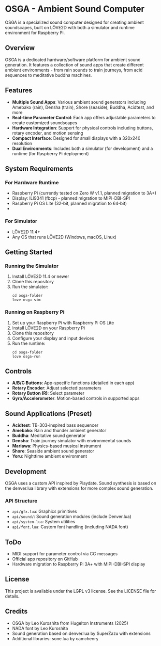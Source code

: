 # OSGA - Ambient Sound Computer

OSGA is a specialized sound computer designed for creating ambient soundscapes, built on LÖVE2D with both a simulator and runtime environment for Raspberry Pi.

## Overview

OSGA is a dedicated hardware/software platform for ambient sound generation. It features a collection of sound apps that create different ambient environments - from rain sounds to train journeys, from acid sequences to meditative buddha machines.

## Features

- **Multiple Sound Apps**: Various ambient sound generators including Amebako (rain), Densha (train), Shore (seaside), Buddha, Acidtest, and more
- **Real-time Parameter Control**: Each app offers adjustable parameters to create customized soundscapes
- **Hardware Integration**: Support for physical controls including buttons, rotary encoder, and motion sensing
- **Compact Interface**: Designed for small displays with a 320x240 resolution
- **Dual Environments**: Includes both a simulator (for development) and a runtime (for Raspberry Pi deployment)

## System Requirements

### For Hardware Runtime
- Raspberry Pi (currently tested on Zero W v1.1, planned migration to 3A+)
- Display: ILI9341 (fbcp) - planned migration to MIPI-DBI-SPI
- Raspberry Pi OS Lite (32-bit, planned migration to 64-bit)
- 
### For Simulator
- LÖVE2D 11.4+
- Any OS that runs LÖVE2D (Windows, macOS, Linux)



## Getting Started

### Running the Simulator

1. Install LÖVE2D 11.4 or newer
2. Clone this repository
3. Run the simulator:
   ```
   cd osga-folder
   love osga-sim
   ```

### Running on Raspberry Pi

1. Set up your Raspberry Pi with Raspberry Pi OS Lite
2. Install LÖVE2D on your Raspberry Pi
3. Clone this repository
4. Configure your display and input devices
5. Run the runtime:
   ```
   cd osga-folder
   love osga-run
   ```

## Controls

- **A/B/C Buttons**: App-specific functions (detailed in each app)
- **Rotary Encoder**: Adjust selected parameters
- **Rotary Button (R)**: Select parameter
- **Gyro/Accelerometer**: Motion-based controls in supported apps

## Sound Applications (Preset)

- **Acidtest**: TB-303-inspired bass sequencer
- **Amebako**: Rain and thunder ambient generator
- **Buddha**: Meditative sound generator
- **Densha**: Train journey simulator with environmental sounds
- **Mariawa**: Physics-based musical instrument
- **Shore**: Seaside ambient sound generator
- **Yoru**: Nighttime ambient environment

## Development

OSGA uses a custom API inspired by Playdate. Sound synthesis is based on the denver.lua library with extensions for more complex sound generation.

### API Structure

- `api/gfx.lua`: Graphics primitives
- `api/sound/`: Sound generation modules (include Denver.lua)
- `api/system.lua`: System utilities
- `api/font.lua`: Custom font handling (including NADA font)

## ToDo

- MIDI support for parameter control via CC messages
- Official app repository on GitHub
- Hardware migration to Raspberry Pi 3A+ with MIPI-DBI-SPI display

## License

This project is available under the LGPL v3 license. See the LICENSE file for details.

## Credits

- OSGA by Leo Kuroshita from Hugelton Instruments (2025)
- NADA font by Leo Kuroshita
- Sound generation based on denver.lua by SuperZazu with extensions
- Additional libraries: sone.lua by camchenry
